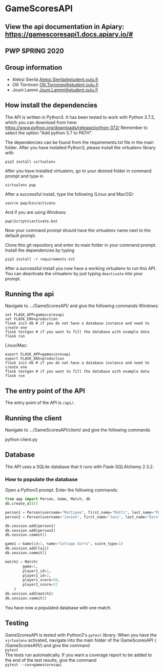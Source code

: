# GameScoresAPI
## View the api documentation in Apiary: https://gamescoresapi1.docs.apiary.io/#
## PWP SPRING 2020
## Group information
* Aleksi Sierilä Aleksi.Sierila@student.oulu.fi
* Olli Törrönen Olli.Torronen@student.oulu.fi
* Jouni Lammi Jouni.Lammi@student.oulu.fi

## How install the dependencies
The API is written in Python3. It has been tested to work with Python 3.7.2, which you can download from here: https://www.python.org/downloads/release/python-372/
Remember to select the option "Add python 3.7 to PATH".

The dependencies can be found from the requirements.txt file in the main folder. After you have installed Python3, please install the virtualenv library with
```
pip3 install virtualenv
```
After you have installed virtualenv, go to your desired folder in command prompt and type in

```
virtualenv pwp
```

After a successful install, type the following (Linux and MacOS):
```
source pwp/bin/activate
```

And if you are using Windows:


```
pwp\Scripts\activate.bat
```

Now your command prompt should have the virtualenv name next to the default prompt.

Clone this git repository and enter its main folder in your command prompt. Install the dependencies by typing

```
pip3 install -r requirements.txt
```

After a successful install you now have a working virtualenv to run this API. You can deactivate the virtualenv by just typing
```deactivate``` into your prompt.

## Running the api
Navigate to .../GameScoresAPI/ and give the following commands
Windows:
```
set FLASK_APP=gamescoresapi
set FLASK_ENV=production
flask init-db # if you do not have a database instance and need to create one
flask testgen # if you want to fill the database with example data
flask run
```
Linux/Mac:
```
export FLASK_APP=gamescoresapi
export FLASK_ENV=production
flask init-db # if you do not have a database instance and need to create one
flask testgen # if you want to fill the database with example data
flask run
```

## The entry point of the API  
The entry point of the API is `/api/`.
## Running the client
Navigate to .../GameScoresAPI/client/ and give the following commands

python client.py

## Database
The API uses a SQLite database that it runs with Flask-SQLAlchemy 2.3.2.
### How to populate the database
Open a Python3 prompt. Enter the following commands:

```python
from app import Person, Game, Match, db
db.create_all()

person1 = Person(username="Mattipee", first_name="Matti", last_name="Pulkkinen")
person2 = Person(username="Janiee", first_name="Jani", last_name="Eerola")

db.session.add(person1)
db.session.add(person2)
db.session.commit()

game1 = Game(id=1, name="Cottage darts", score_type=1)
db.session.add(laji)
db.session.commit()

match1 = Match(
        game=1,
        player1_id=1,
        player2_id=2,
        player1_score=50,
        player2_score=32
    )
db.session.add(match1)
db.session.commit()
```

You have now a populated database with one match.

## Testing

GameScoresAPI is tested with Python3's ```pytest``` library. When you have the ```virtualenv``` activated, navigate into the main folder of the GameScoresAPI ( /GameScoresAPI/) and give the command  
```pytest```  
The tests run automatically. If you want a coverage report to be added to the end of the test results, give the command  
```pytest --cov=gamescoresapi```  


